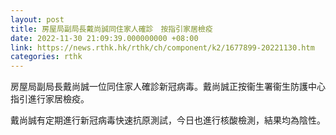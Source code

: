 ```yaml
---
layout: post
title: 房屋局副局長戴尚誠同住家人確診　按指引家居檢疫
date: 2022-11-30 21:09:39.000000000 +08:00
link: https://news.rthk.hk/rthk/ch/component/k2/1677899-20221130.htm
categories: rthk
---
```


房屋局副局長戴尚誠一位同住家人確診新冠病毒。戴尚誠正按衞生署衞生防護中心指引進行家居檢疫。

戴尚誠有定期進行新冠病毒快速抗原測試，今日也進行核酸檢測，結果均為陰性。
